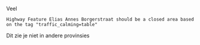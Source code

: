 
Veel

```plain
Highway Feature Elias Annes Borgerstraat should be a closed area based on the tag "traffic_calming=table"
```

Dit zie je niet in andere provinsies
